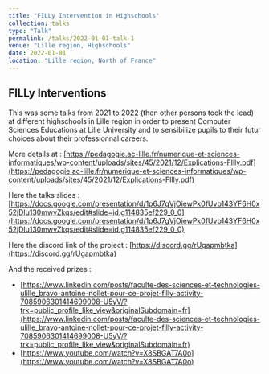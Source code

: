 ```yaml
---
title: "FILLy Intervention in Highschools"
collection: talks
type: "Talk"
permalink: /talks/2022-01-01-talk-1
venue: "Lille region, Highschools"
date: 2022-01-01
location: "Lille region, North of France"
---
```


FILLy Interventions
---

This was some talks from 2021 to 2022 (then other persons took the lead) at different highschools in Lille region in order to present Computer Sciences Educations at Lille University and to sensibilize pupils to their futur choices about their professionnal careers.

More details at : [https://pedagogie.ac-lille.fr/numerique-et-sciences-informatiques/wp-content/uploads/sites/45/2021/12/Explications-FIlly.pdf](https://pedagogie.ac-lille.fr/numerique-et-sciences-informatiques/wp-content/uploads/sites/45/2021/12/Explications-FIlly.pdf)

Here the talks slides : [https://docs.google.com/presentation/d/1p6J7gVjOiewPk0fUvb143YF6H0x52jDlu130mwvZkqs/edit#slide=id.g114835ef229_0_0](https://docs.google.com/presentation/d/1p6J7gVjOiewPk0fUvb143YF6H0x52jDlu130mwvZkqs/edit#slide=id.g114835ef229_0_0)

Here the discord link of the project : [https://discord.gg/rUgapmbtka](https://discord.gg/rUgapmbtka)

And the received prizes : 
* [https://www.linkedin.com/posts/faculte-des-sciences-et-technologies-ulille_bravo-antoine-nollet-pour-ce-projet-filly-activity-7085906301414699008-U5yV/?trk=public_profile_like_view&originalSubdomain=fr](https://www.linkedin.com/posts/faculte-des-sciences-et-technologies-ulille_bravo-antoine-nollet-pour-ce-projet-filly-activity-7085906301414699008-U5yV/?trk=public_profile_like_view&originalSubdomain=fr)
* [https://www.youtube.com/watch?v=X8SBGAT7A0o](https://www.youtube.com/watch?v=X8SBGAT7A0o)